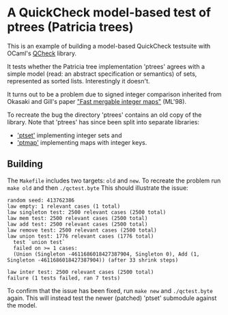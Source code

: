 A QuickCheck model-based test of ptrees (Patricia trees)
========================================================

This is an example of building a model-based QuickCheck testsuite with
OCaml's [QCheck](https://github.com/c-cube/qcheck/) library.

It tests whether the Patricia tree implementation 'ptrees' agrees with
a simple model (read: an abstract specification or semantics) of sets,
represented as sorted lists. Interestingly it doesn't.

It turns out to be a problem due to signed integer comparison
inherited from Okasaki and Gill's paper ["Fast mergable integer maps"](http://ittc.ku.edu/~andygill/papers/IntMap98.pdf) (ML'98).

To recreate the bug the directory 'ptrees' contains an old copy of the
library. Note that 'ptrees' has since been split into separate libraries:
  - ['ptset'](https://github.com/backtracking/ptset) implementing integer sets and
  - ['ptmap'](https://github.com/backtracking/ptmap) implementing maps with integer keys.


Building
--------

The `Makefile` includes two targets: `old` and `new`.
To recreate the problem run `make old` and then `./qctest.byte`
This should illustrate the issue:

    random seed: 413762386
    law empty: 1 relevant cases (1 total)
    law singleton test: 2500 relevant cases (2500 total)
    law mem test: 2500 relevant cases (2500 total)
    law add test: 2500 relevant cases (2500 total)
    law remove test: 2500 relevant cases (2500 total)
    law union test: 1776 relevant cases (1776 total)
      test `union test`
      failed on >= 1 cases:
      (Union (Singleton -4611686018427387904, Singleton 0), Add (1, Singleton -4611686018427387904)) (after 33 shrink steps)
      
    law inter test: 2500 relevant cases (2500 total)
    failure (1 tests failed, ran 7 tests)


To confirm that the issue has been fixed, run `make new` and
`./qctest.byte` again. This will instead test the newer (patched)
'ptset' submodule against the model.
